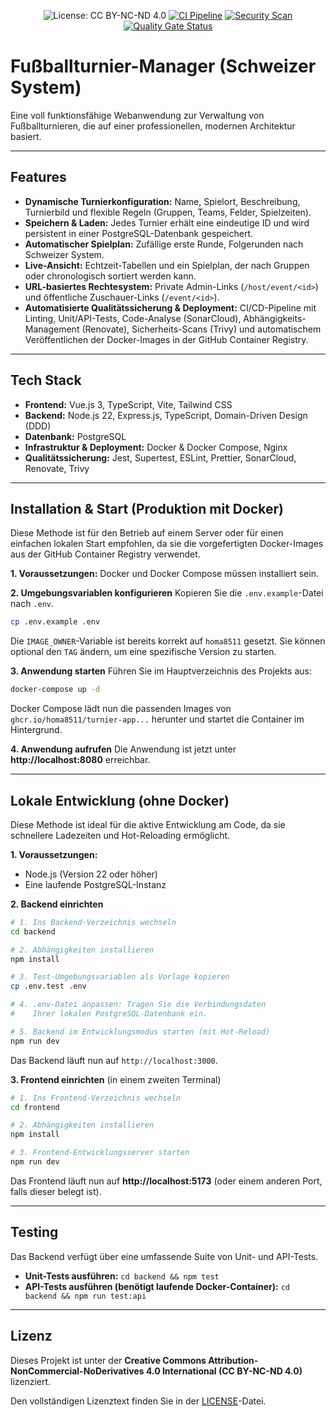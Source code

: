 <p align="center">
  <img src="https://img.shields.io/badge/License-CC%20BY--NC--ND%204.0-lightgrey.svg" alt="License: CC BY-NC-ND 4.0">
  <a href="https://github.com/homa8511/turnier-app/actions/workflows/ci.yml"><img src="https://github.com/homa8511/turnier-app/actions/workflows/ci.yml/badge.svg" alt="CI Pipeline"></a>
  <a href="https://github.com/homa8511/turnier-app/actions/workflows/security-scan.yml"><img src="https://github.com/homa8511/turnier-app/actions/workflows/security-scan.yml/badge.svg" alt="Security Scan"></a>
  <a href="https://sonarcloud.io/summary/new_code?id=DEIN_PROJEKT_KEY"><img src="https://sonarcloud.io/api/project_badges/measure?project=DEIN_PROJEKT_KEY&metric=alert_status" alt="Quality Gate Status"></a>
</p>

# Fußballturnier-Manager (Schweizer System)

Eine voll funktionsfähige Webanwendung zur Verwaltung von Fußballturnieren, die auf einer professionellen, modernen Architektur basiert.

---

## Features

* **Dynamische Turnierkonfiguration:** Name, Spielort, Beschreibung, Turnierbild und flexible Regeln (Gruppen, Teams, Felder, Spielzeiten).
* **Speichern & Laden:** Jedes Turnier erhält eine eindeutige ID und wird persistent in einer PostgreSQL-Datenbank gespeichert.
* **Automatischer Spielplan:** Zufällige erste Runde, Folgerunden nach Schweizer System.
* **Live-Ansicht:** Echtzeit-Tabellen und ein Spielplan, der nach Gruppen oder chronologisch sortiert werden kann.
* **URL-basiertes Rechtesystem:** Private Admin-Links (`/host/event/<id>`) und öffentliche Zuschauer-Links (`/event/<id>`).
* **Automatisierte Qualitätssicherung & Deployment:** CI/CD-Pipeline mit Linting, Unit/API-Tests, Code-Analyse (SonarCloud), Abhängigkeits-Management (Renovate), Sicherheits-Scans (Trivy) und automatischem Veröffentlichen der Docker-Images in der GitHub Container Registry.

---

## Tech Stack

* **Frontend:** Vue.js 3, TypeScript, Vite, Tailwind CSS
* **Backend:** Node.js 22, Express.js, TypeScript, Domain-Driven Design (DDD)
* **Datenbank:** PostgreSQL
* **Infrastruktur & Deployment:** Docker & Docker Compose, Nginx
* **Qualitätssicherung:** Jest, Supertest, ESLint, Prettier, SonarCloud, Renovate, Trivy

---

## Installation & Start (Produktion mit Docker)

Diese Methode ist für den Betrieb auf einem Server oder für einen einfachen lokalen Start empfohlen, da sie die vorgefertigten Docker-Images aus der GitHub Container Registry verwendet.

**1. Voraussetzungen:** Docker und Docker Compose müssen installiert sein.

**2. Umgebungsvariablen konfigurieren**
Kopieren Sie die `.env.example`-Datei nach `.env`.
```bash
cp .env.example .env
```
Die `IMAGE_OWNER`-Variable ist bereits korrekt auf `homa8511` gesetzt. Sie können optional den `TAG` ändern, um eine spezifische Version zu starten.

**3. Anwendung starten**
Führen Sie im Hauptverzeichnis des Projekts aus:
```bash
docker-compose up -d
```
Docker Compose lädt nun die passenden Images von `ghcr.io/homa8511/turnier-app...` herunter und startet die Container im Hintergrund.

**4. Anwendung aufrufen**
Die Anwendung ist jetzt unter **http://localhost:8080** erreichbar.

---

## Lokale Entwicklung (ohne Docker)

Diese Methode ist ideal für die aktive Entwicklung am Code, da sie schnellere Ladezeiten und Hot-Reloading ermöglicht.

**1. Voraussetzungen:**
* Node.js (Version 22 oder höher)
* Eine laufende PostgreSQL-Instanz

**2. Backend einrichten**
```bash
# 1. Ins Backend-Verzeichnis wechseln
cd backend

# 2. Abhängigkeiten installieren
npm install

# 3. Test-Umgebungsvariablen als Vorlage kopieren
cp .env.test .env

# 4. .env-Datei anpassen: Tragen Sie die Verbindungsdaten
#    Ihrer lokalen PostgreSQL-Datenbank ein.

# 5. Backend im Entwicklungsmodus starten (mit Hot-Reload)
npm run dev
```
Das Backend läuft nun auf `http://localhost:3000`.

**3. Frontend einrichten** (in einem zweiten Terminal)
```bash
# 1. Ins Frontend-Verzeichnis wechseln
cd frontend

# 2. Abhängigkeiten installieren
npm install

# 3. Frontend-Entwicklungsserver starten
npm run dev
```
Das Frontend läuft nun auf **http://localhost:5173** (oder einem anderen Port, falls dieser belegt ist).

---

## Testing

Das Backend verfügt über eine umfassende Suite von Unit- und API-Tests.

* **Unit-Tests ausführen:** `cd backend && npm test`
* **API-Tests ausführen (benötigt laufende Docker-Container):** `cd backend && npm run test:api`

---

## Lizenz

Dieses Projekt ist unter der **Creative Commons Attribution-NonCommercial-NoDerivatives 4.0 International (CC BY-NC-ND 4.0)** lizenziert.

Den vollständigen Lizenztext finden Sie in der [LICENSE](LICENSE)-Datei.
